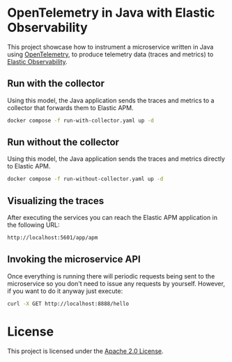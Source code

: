 # OpenTelemetry in Java with Elastic Observability

This project showcase how to instrument a microservice written in Java using [OpenTelemetry](https://opentelemetry.io/), to produce telemetry data (traces and metrics) to [Elastic Observability](https://www.elastic.co/observability).

## Run with the collector

Using this model, the Java application sends the traces and metrics to a collector that forwards them to Elastic APM.

```bash
docker compose -f run-with-collector.yaml up -d
```

## Run without the collector

Using this model, the Java application sends the traces and metrics directly to Elastic APM.

```bash
docker compose -f run-without-collector.yaml up -d
```

## Visualizing the traces

After executing the services you can reach the Elastic APM application in the following URL:

```bash
http://localhost:5601/app/apm
```

## Invoking the microservice API

Once everything is running there will periodic requests being sent to the microservice so you don't need to issue any requests by yourself. However, if you want to do it anyway just execute:

```bash
curl -X GET http://localhost:8888/hello
```

# License

This project is licensed under the [Apache 2.0 License](./LICENSE).
